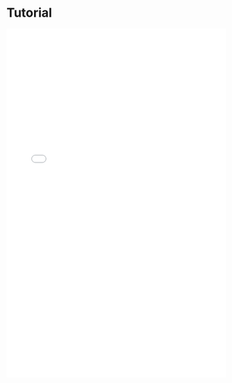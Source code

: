 # Tutorial

<iframe src="../../tutorial_week12.pdf" width="100%" height="800px" frameBorder="0"> </iframe>